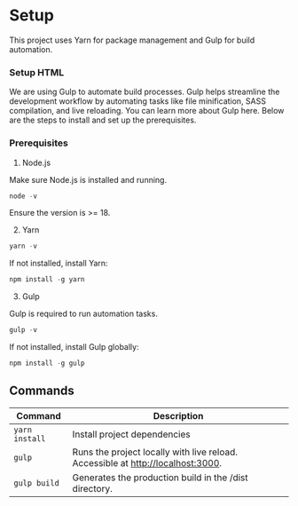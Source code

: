 # Setup

This project uses Yarn for package management and Gulp for build automation.

### Setup HTML

We are using Gulp to automate build processes. Gulp helps streamline the development workflow by automating tasks like file minification, SASS compilation, and live reloading. You can learn more about Gulp here. Below are the steps to install and set up the prerequisites.

### Prerequisites

1. Node.js

Make sure Node.js is installed and running.

```js
node -v
```

Ensure the version is >= 18.

2. Yarn

```js
yarn -v
```

If not installed, install Yarn:

```js
npm install -g yarn
```

3. Gulp

Gulp is required to run automation tasks.

```js
gulp -v
```

If not installed, install Gulp globally:

```js
npm install -g gulp
```

## Commands

| Command       | Description                        |
|---------------|------------------------------------|
| `yarn install`| Install project dependencies       |
| `gulp`        | Runs the project locally with live reload. Accessible at <http://localhost:3000>.                                      |
| `gulp build`  | Generates the production build in the /dist directory.       |
